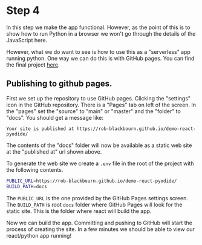 # Step 4

In this step we make the app functional. However, as
the point of this is to show how to run Python in a browser
we won't go through the details of the JavaScript here.

However, what we do want to see is how to use this as a "serverless"
app running python. One way we can do this is with GitHub pages. You
can find the final project [here](https://github.com/rob-blackbourn/demo-react-pyodide).

## Publishing to github pages.

First we set up the repository to use GitHub pages. Clicking the
"settings" icon in the GitHub repository. There is a "Pages" tab on
left of the screen. In the "pages" set the "source" to "main" or
"master" and the "folder" to "docs". You should get a message like:

    Your site is published at https://rob-blackbourn.github.io/demo-react-pyodide/

The contents of the "docs" folder will now be available as a static
web site at the "published at" url shown above.

To generate the web site we create a `.env` file in the root of
the project with the following contents.

```bash
PUBLIC_URL=https://rob-blackbourn.github.io/demo-react-pyodide/
BUILD_PATH=docs
```

The `PUBLIC_URL` is the one provided by the GitHub Pages settings
screen. The `BUILD_PATH` is root `docs` folder where GitHub Pages will
look for the static site. This is the folder where react will build
the app.

Now we can build the app. Committing and pushing to GitHub will start
the process of creating the site. In a few minutes we should be able
to view our react/python app running!